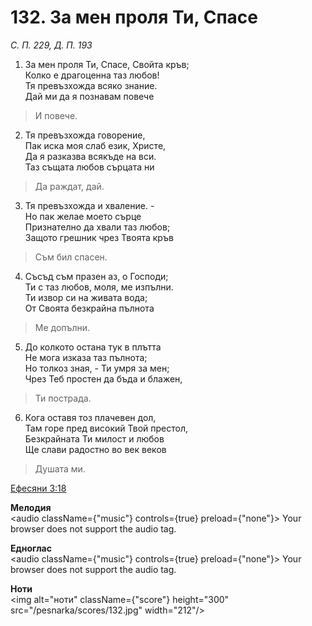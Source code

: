 # 132. За мен проля Ти, Спасе

_С. П. 229, Д. П. 193_

1. За мен проля Ти, Спасе, Свойта кръв;  
Колко е драгоценна таз любов!  
Тя превъзхожда всяко знание.  
Дай ми да я познавам повече  

> И повече.  

2. Тя превъзхожда говорение,  
Пак иска моя слаб език, Христе,  
Да я разказва всякъде на вси.  
Таз същата любов сърцата ни  

> Да раждат, дай.  

3. Тя превъзхожда и хваление. -  
Но пак желае моето сърце  
Признателно да хвали таз любов;  
Защото грешник чрез Твоята кръв  

> Съм бил спасен.  

4. Съсъд съм празен аз, о Господи;  
Ти с таз любов, моля, ме изпълни.  
Ти извор си на живата вода;  
От Своята безкрайна пълнота  

> Ме допълни.  

5. До колкото остана тук в плътта  
Не мога изказа таз пълнота;  
Но толкоз зная, - Ти умря за мен;  
Чрез Теб простен да бъда и блажен,  

> Ти пострада.  

6. Кога оставя тоз плачевен дол,  
Там горе пред високий Твой престол,  
Безкрайната Ти милост и любов  
Ще слави радостно во век веков  

> Душата ми.

[Ефесяни 3:18](http://biblia.bg/index.php?k=56&g=3&s=18)

**Мелодия**  
<audio className={"music"} controls={true} preload={"none"}>
    <source src="/pesnarka/mp3/132.mp3" type="audio/mpeg"/>
    Your browser does not support the audio tag.
</audio>

**Едноглас**  
<audio className={"music"} controls={true} preload={"none"}>
    <source src="/pesnarka/transp/132.mp3" type="audio/mpeg"/>
    Your browser does not support the audio tag.
</audio>

**Ноти**  
<img alt="ноти" className={"score"} height="300" src="/pesnarka/scores/132.jpg" width="212"/>
